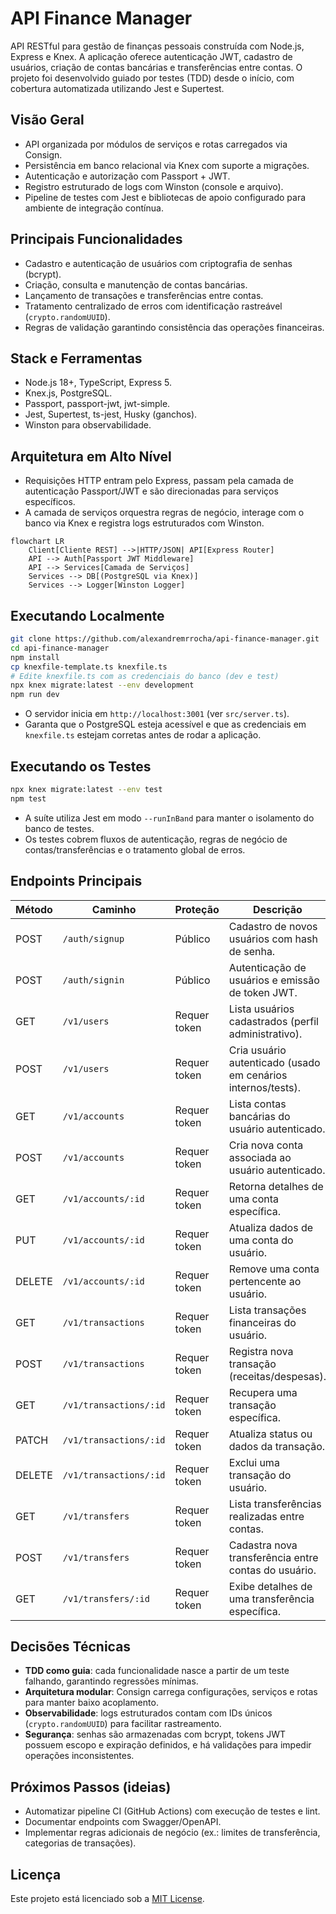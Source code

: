 ﻿# API Finance Manager

API RESTful para gestão de finanças pessoais construída com Node.js, Express e Knex. A aplicação oferece autenticação JWT, cadastro de usuários, criação de contas bancárias e transferências entre contas. O projeto foi desenvolvido guiado por testes (TDD) desde o início, com cobertura automatizada utilizando Jest e Supertest.

## Visão Geral

- API organizada por módulos de serviços e rotas carregados via Consign.
- Persistência em banco relacional via Knex com suporte a migrações.
- Autenticação e autorização com Passport + JWT.
- Registro estruturado de logs com Winston (console e arquivo).
- Pipeline de testes com Jest e bibliotecas de apoio configurado para ambiente de integração contínua.

## Principais Funcionalidades

- Cadastro e autenticação de usuários com criptografia de senhas (bcrypt).
- Criação, consulta e manutenção de contas bancárias.
- Lançamento de transações e transferências entre contas.
- Tratamento centralizado de erros com identificação rastreável (`crypto.randomUUID`).
- Regras de validação garantindo consistência das operações financeiras.

## Stack e Ferramentas

- Node.js 18+, TypeScript, Express 5.
- Knex.js, PostgreSQL.
- Passport, passport-jwt, jwt-simple.
- Jest, Supertest, ts-jest, Husky (ganchos).
- Winston para observabilidade.

## Arquitetura em Alto Nível

- Requisições HTTP entram pelo Express, passam pela camada de autenticação Passport/JWT e são direcionadas para serviços específicos.
- A camada de serviços orquestra regras de negócio, interage com o banco via Knex e registra logs estruturados com Winston.

```mermaid
flowchart LR
    Client[Cliente REST] -->|HTTP/JSON| API[Express Router]
    API --> Auth[Passport JWT Middleware]
    API --> Services[Camada de Serviços]
    Services --> DB[(PostgreSQL via Knex)]
    Services --> Logger[Winston Logger]
```

## Executando Localmente

```bash
git clone https://github.com/alexandremrrocha/api-finance-manager.git
cd api-finance-manager
npm install
cp knexfile-template.ts knexfile.ts
# Edite knexfile.ts com as credenciais do banco (dev e test)
npx knex migrate:latest --env development
npm run dev
```

- O servidor inicia em `http://localhost:3001` (ver `src/server.ts`).
- Garanta que o PostgreSQL esteja acessível e que as credenciais em `knexfile.ts` estejam corretas antes de rodar a aplicação.

## Executando os Testes

```bash
npx knex migrate:latest --env test
npm test
```

- A suíte utiliza Jest em modo `--runInBand` para manter o isolamento do banco de testes.
- Os testes cobrem fluxos de autenticação, regras de negócio de contas/transferências e o tratamento global de erros.

## Endpoints Principais

| Método | Caminho | Proteção | Descrição |
| --- | --- | --- | --- |
| POST | `/auth/signup` | Público | Cadastro de novos usuários com hash de senha. |
| POST | `/auth/signin` | Público | Autenticação de usuários e emissão de token JWT. |
| GET | `/v1/users` | Requer token | Lista usuários cadastrados (perfil administrativo). |
| POST | `/v1/users` | Requer token | Cria usuário autenticado (usado em cenários internos/tests). |
| GET | `/v1/accounts` | Requer token | Lista contas bancárias do usuário autenticado. |
| POST | `/v1/accounts` | Requer token | Cria nova conta associada ao usuário autenticado. |
| GET | `/v1/accounts/:id` | Requer token | Retorna detalhes de uma conta específica. |
| PUT | `/v1/accounts/:id` | Requer token | Atualiza dados de uma conta do usuário. |
| DELETE | `/v1/accounts/:id` | Requer token | Remove uma conta pertencente ao usuário. |
| GET | `/v1/transactions` | Requer token | Lista transações financeiras do usuário. |
| POST | `/v1/transactions` | Requer token | Registra nova transação (receitas/despesas). |
| GET | `/v1/transactions/:id` | Requer token | Recupera uma transação específica. |
| PATCH | `/v1/transactions/:id` | Requer token | Atualiza status ou dados da transação. |
| DELETE | `/v1/transactions/:id` | Requer token | Exclui uma transação do usuário. |
| GET | `/v1/transfers` | Requer token | Lista transferências realizadas entre contas. |
| POST | `/v1/transfers` | Requer token | Cadastra nova transferência entre contas do usuário. |
| GET | `/v1/transfers/:id` | Requer token | Exibe detalhes de uma transferência específica. |

## Decisões Técnicas

- **TDD como guia**: cada funcionalidade nasce a partir de um teste falhando, garantindo regressões mínimas.
- **Arquitetura modular**: Consign carrega configurações, serviços e rotas para manter baixo acoplamento.
- **Observabilidade**: logs estruturados contam com IDs únicos (`crypto.randomUUID`) para facilitar rastreamento.
- **Segurança**: senhas são armazenadas com bcrypt, tokens JWT possuem escopo e expiração definidos, e há validações para impedir operações inconsistentes.

## Próximos Passos (ideias)

- Automatizar pipeline CI (GitHub Actions) com execução de testes e lint.
- Documentar endpoints com Swagger/OpenAPI.
- Implementar regras adicionais de negócio (ex.: limites de transferência, categorias de transações).

## Licença

Este projeto está licenciado sob a [MIT License](LICENSE).
